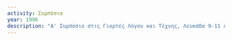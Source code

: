 ```yaml
---
activity: Συμπόσια
year: 1996
description: "Α' Συμπόσιο στις Γιορτές Λόγου και Τέχνης, Λευκάδα 9-11 Αυγούστου 1996, *Τοπική παράδοση και πολιτισμικός τουρισμός.* Τα *Πρακτικά* εκδόθηκαν το 1997. Τα [*Πρακτικά*](/publications/praktika_symposiwn/praktika_symposiou_01.html) εκδόθηκαν το 1997."
---
```

